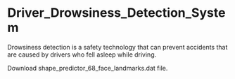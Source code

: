 # Driver_Drowsiness_Detection_System
Drowsiness detection is a safety technology that can prevent accidents that are caused by drivers who fell asleep while driving.

Download shape_predictor_68_face_landmarks.dat file.
